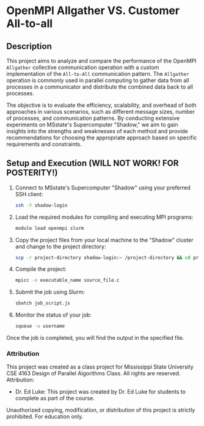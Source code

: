 # OpenMPI Allgather VS. Customer All-to-all

## Description

This project aims to analyze and compare the performance of the OpenMPI `Allgather` collective communication operation with a custom implementation of the `All-to-All` communication pattern. The `Allgather` operation is commonly used in parallel computing to gather data from all processes in a communicator and distribute the combined data back to all processes.

The objective is to evaluate the efficiency, scalability, and overhead of both approaches in various scenarios, such as different message sizes, number of processes, and communication patterns. By conducting extensive experiments on MSstate's Supercomputer "Shadow," we aim to gain insights into the strengths and weaknesses of each method and provide recommendations for choosing the appropriate approach based on specific requirements and constraints.

## Setup and Execution (WILL NOT WORK! FOR POSTERITY!)

1. Connect to MSstate's Supercomputer "Shadow" using your preferred SSH client:

   ```bash
   ssh -Y shadow-login
   ```



2. Load the required modules for compiling and executing MPI programs:

    ```bash
    module load openmpi slurm 
    ```
3. Copy the project files from your local machine to the "Shadow" cluster and change to the project directory:

    ```bash
    scp -r project-directory shadow-login:~ /project-directory && cd project-directory
    ```

4. Compile the project:

    ```bash
    mpicc -o executable_name source_file.c
    ```
5. Submit the job using Slurm:

    ```bash
    sbatch job_script.js
    ```
6. Monitor the status of your job:
    ```bash
    squeue -u username
    ```
Once the job is completed, you will find the output in the specified file.

### Attribution
This project was created as a class project for Mississippi State University CSE 4163 Design of Parallel Algorithms Class. All rights are reserved.
Attribution:

- Dr. Ed Luke: This project was created by Dr. Ed Luke for students to complete as part of the course.

Unauthorized copying, modification, or distribution of this project is strictly prohibited. For education only. 
